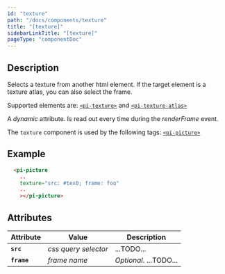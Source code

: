 ```yaml
---
id: "texture"
path: "/docs/components/texture"
title: "[texture]"
sidebarLinkTitle: "[texture]"
pageType: "componentDoc"
---
```


## Description

Selects a texture from another html element. If the target element is a texture atlas, you can also select the frame.

Supported elements are:
[`<pi-texture>`](/docs/tags/pi-texture) and [`<pi-texture-atlas>`](/docs/tags/pi-texture-atlas)

A *dynamic* attribute. Is read out every time during the *renderFrame* event.

The `texture` component is used by the following tags: [`<pi-picture>`](/docs/tags/pi-picture)

## Example

```html
  <pi-picture
    ..
    texture="src: #tex0; frame: foo"
    ..
    ></pi-picture>
```


## Attributes

| Attribute | Value | Description |
|-----------|-------|-------------|
| **`src`** | *css query selector* | ...TODO... |
| **`frame`** | *frame name* | *Optional*. ...TODO... |

